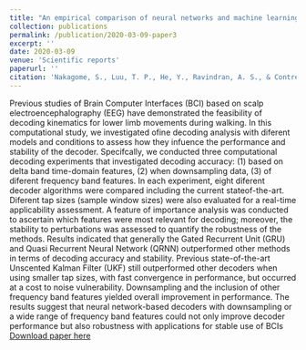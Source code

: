 ```yaml
---
title: "An empirical comparison of neural networks and machine learning algorithms for EEG gait decoding"
collection: publications
permalink: /publication/2020-03-09-paper3
excerpt: ''
date: 2020-03-09
venue: 'Scientific reports'
paperurl: ''
citation: 'Nakagome, S., Luu, T. P., He, Y., Ravindran, A. S., & Contreras-Vidal, J. L. (2020). An empirical comparison of neural networks and machine learning algorithms for EEG gait decoding. Scientific reports, 10(1), 1-17.'
---
```

Previous studies of Brain Computer Interfaces (BCI) based on scalp electroencephalography (EEG) have demonstrated the feasibility of decoding kinematics for lower limb movements during walking. In this computational study, we investigated ofine decoding analysis with diferent models and conditions to assess how they infuence the performance and stability of the decoder. Specifcally, we conducted three computational decoding experiments that investigated decoding accuracy: (1) based on delta band time-domain features, (2) when downsampling data, (3) of diferent frequency band features. In each experiment, eight diferent decoder algorithms were compared including the current stateof-the-art. Diferent tap sizes (sample window sizes) were also evaluated for a real-time applicability assessment. A feature of importance analysis was conducted to ascertain which features were most relevant for decoding; moreover, the stability to perturbations was assessed to quantify the robustness of the methods. Results indicated that generally the Gated Recurrent Unit (GRU) and Quasi Recurrent Neural Network (QRNN) outperformed other methods in terms of decoding accuracy and stability. Previous state-of-the-art Unscented Kalman Filter (UKF) still outperformed other decoders when using smaller tap sizes, with fast convergence in performance, but occurred at a cost to noise vulnerability. Downsampling and the inclusion of other frequency band features yielded overall improvement in performance. The results suggest that neural network-based decoders with downsampling or a wide range of frequency band features could not only improve decoder performance but also robustness with applications for stable use of BCIs
[Download paper here](/files/Paper4.pdf)
